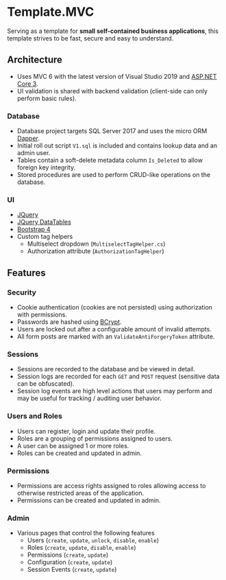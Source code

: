 



# Template.MVC
Serving as a template for **small self-contained business applications**, this template strives to be fast, secure and easy to understand.

## Architecture

 - Uses MVC 6 with the latest version of Visual Studio 2019 and [ASP.NET Core 3](https://asp.net). 
 - UI validation is shared with backend validation (client-side can only perform basic rules).

### Database
- Database project targets SQL Server 2017 and uses the micro ORM [Dapper](https://github.com/StackExchange/Dapper). 
- Initial roll out script `V1.sql` is included and contains lookup data and an admin user. 
- Tables contain a soft-delete metadata column `Is_Deleted` to allow foreign key integrity. 
- Stored procedures are used to perform CRUD-like operations on the database.

### UI
- [JQuery]([https://jquery.com/](https://jquery.com/))
- [JQuery DataTables]([https://datatables.net/](https://datatables.net/))
- [Bootstrap 4]([https://getbootstrap.com/](https://getbootstrap.com/))
- Custom tag helpers
	- Multiselect dropdown (`MultiselectTagHelper.cs`)
	- Authorization attribute (`AuthorizationTagHelper`)

## Features
### Security
- Cookie authentication (cookies are not persisted) using authorization with permissions.
- Passwords are hashed using [BCrypt]([https://github.com/BcryptNet/bcrypt.net](https://github.com/BcryptNet/bcrypt.net)).
- Users are locked out after a configurable amount of invalid attempts.
- All form posts are marked with an `ValidateAntiForgeryToken` attribute.

### Sessions
- Sessions are recorded to the database and be viewed in detail.
- Session logs are recorded for each `GET` and `POST` request (sensitive data can be obfuscated).
- Session log events are high level actions that users may perform and may be useful for tracking / auditing user behavior.

### Users and Roles
- Users can register, login and update their profile.
- Roles are a grouping of permissions assigned to users. 
- A user can be assigned 1 or more roles.
- Roles can be created and updated in admin.

### Permissions
- Permissions are access rights assigned to roles allowing access to otherwise restricted areas of the application.
- Permissions can be created and updated in admin.

### Admin
- Various pages that control the following features
	- Users (`create`, `update`, `unlock`, `disable`, `enable`)
	- Roles (`create`, `update`, `disable`, `enable`)
	- Permissions (`create`, `update`)
	- Configuration (`create`, `update`)
	- Session Events (`create`, `update`)
